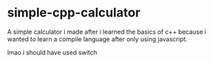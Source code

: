 # simple-cpp-calculator
A simple calculator i made after i learned the basics of c++ because i wanted to learn a compile language after only using javascript.

lmao i should have used switch
